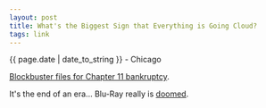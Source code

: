 ```yaml
---
layout: post
title: What's the Biggest Sign that Everything is Going Cloud?
tags: link
---
```


<p class="meta">{{ page.date | date_to_string }} - Chicago</p>

[Blockbuster files for Chapter 11 bankruptcy](http://www.engadget.com/2010/09/23/blockbuster-files-for-chapter-11/).

It's the end of an era... Blu-Ray really is [doomed](http://www.tuaw.com/2010/09/22/microsoft-joins-apple-in-stance-against-blu-ray/).
